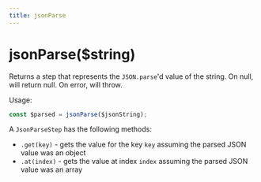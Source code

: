 ```yaml
---
title: jsonParse
---
```


# jsonParse($string)

Returns a step that represents the `JSON.parse`'d value of the string. On null,
will return null. On error, will throw.

Usage:

```ts
const $parsed = jsonParse($jsonString);
```

A `JsonParseStep` has the following methods:

- `.get(key)` - gets the value for the key `key` assuming the parsed JSON value
  was an object
- `.at(index)` - gets the value at index `index` assuming the parsed JSON value
  was an array
